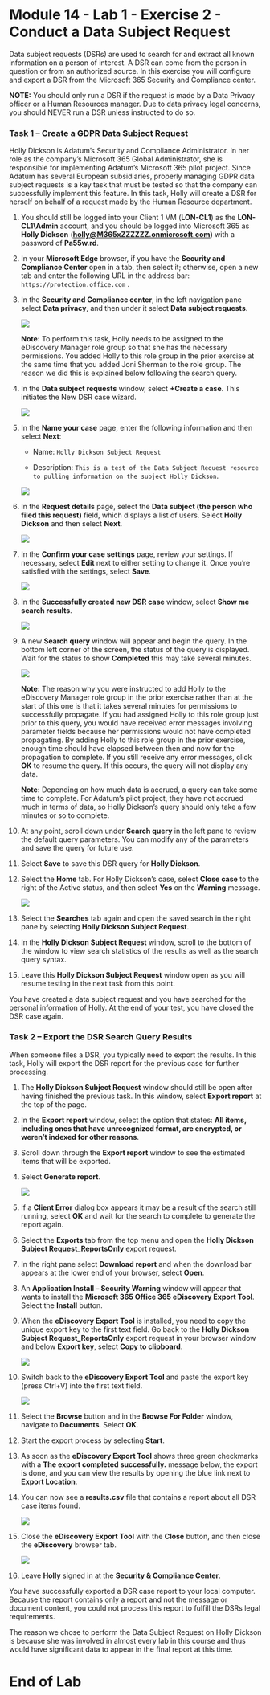 # Module 14 - Lab 1 - Exercise 2 - Conduct a Data Subject Request 

Data subject requests (DSRs) are used to search for and extract all known information on a person of interest. A DSR can come from the person in question or from an authorized source. In this exercise you will configure and export a DSR from the Microsoft 365 Security and Compliance center.

**NOTE:** You should only run a DSR if the request is made by a Data Privacy officer or a Human Resources manager. Due to data privacy legal concerns, you should NEVER run a DSR unless instructed to do so.

### Task 1 – Create a GDPR Data Subject Request

Holly Dickson is Adatum’s Security and Compliance Administrator. In her role as the company’s Microsoft 365 Global Administrator, she is responsible for implementing Adatum’s Microsoft 365 pilot project. Since Adatum has several European subsidiaries, properly managing GDPR data subject requests is a key task that must be tested so that the company can successfully implement this feature. In this task, Holly will create a DSR for herself on behalf of a request made by the Human Resource department.

1. You should still be logged into your Client 1 VM (**LON-CL1**) as the **LON-CL1\Admin** account, and you should be logged into Microsoft 365 as **Holly Dickson** (**holly@M365xZZZZZZ.onmicrosoft.com)** with a password of **Pa55w.rd**. 

1. In your **Microsoft Edge** browser, if you have the **Security and Compliance Center** open in a tab, then select it; otherwise, open a new tab and enter the following URL in the address bar: `https://protection.office.com` .

1. In the **Security and Compliance center**, in the left navigation pane select **Data privacy**, and then under it select **Data subject requests**. 

	![](../Media/M014.34.png) 

	**Note:** To perform this task, Holly needs to be assigned to the eDiscovery Manager role group so that she has the necessary permissions. You added Holly to this role group in the prior exercise at the same time that you added Joni Sherman to the role group. The reason we did this is explained below following the search query. 

1. In the **Data subject requests** window, select **+Create a case**. This initiates the New DSR case wizard.

	![](../Media/M014.36.png)

1. In the **Name your case** page, enter the following information and then select **Next**:

	- Name: `Holly Dickson Subject Request`

	- Description: `This is a test of the Data Subject Request resource to pulling information on the subject Holly Dickson`.
	
	![](../Media/M014.37.png)

1. In the **Request details** page, select the **Data subject (the person who filed this request)** field, which displays a list of users. Select **Holly Dickson** and then select **Next**.

	![](../Media/M014.38.png)

1. In the **Confirm your case settings** page, review your settings. If necessary, select **Edit** next to either setting to change it. Once you’re satisfied with the settings, select **Save**.

	![](../Media/M014.39.png)

1. In the **Successfully created new DSR case** window, select **Show me search results**.

	![](../Media/M014.40.png)

1. A new **Search query** window will appear and begin the query. In the bottom left corner of the screen, the status of the query is displayed. Wait for the status to show **Completed** this may take several minutes.

	![](../Media/M014.41.png)

	**Note:** The reason why you were instructed to add Holly to the eDiscovery Manager role group in the prior exercise rather than at the start of this one is that it takes several minutes for permissions to successfully propagate. If you had assigned Holly to this role group just prior to this query, you would have received error messages involving parameter fields because her permissions would not have completed propagating. By adding Holly to this role group in the prior exercise, enough time should have elapsed between then and now for the propagation to complete. If you still receive any error messages, click **OK** to resume the query. If this occurs, the query will not display any data.   
	
	**Note:** Depending on how much data is accrued, a query can take some time to complete. For Adatum’s pilot project, they have not accrued much in terms of data, so Holly Dickson’s query should only take a few minutes or so to complete.

1. At any point, scroll down under **Search query** in the left pane to review the default query parameters. You can modify any of the parameters and save the query for future use.

1. Select **Save** to save this DSR query for **Holly Dickson**.

1. Select the **Home** tab. For Holly Dickson’s case, select **Close case** to the right of the Active status, and then select **Yes** on the **Warning** message.

	![](../Media/M014.42.png) 

1. Select the **Searches** tab again and open the saved search in the right pane by selecting **Holly Dickson Subject Request**. 
 
1. In the **Holly Dickson Subject Request** window, scroll to the bottom of the window to view search statistics of the results as well as the search query syntax. 

1. Leave this **Holly Dickson Subject Request** window open as you will resume testing in the next task from this point.

You have created a data subject request and you have searched for the personal information of Holly. At the end of your test, you have closed the DSR case again. 


### Task 2 – Export the DSR Search Query Results

When someone files a DSR, you typically need to export the results. In this task, Holly will export the DSR report for the previous case for further processing.

1. The **Holly Dickson Subject Request** window should still be open after having finished the previous task. In this window, select  **Export report** at the top of the page.

1. In the **Export report** window, select the option that states: **All items, including ones that have unrecognized format, are encrypted, or weren’t indexed for other reasons**.

1. Scroll down through the **Export report** window to see the estimated items that will be exported. 

1. Select **Generate report**.

	![](../Media/M014.44.png) 

1. If a **Client Error** dialog box appears it may be a result of the search still running, select **OK** and wait for the search to complete to generate the report again. 

1. Select the **Exports** tab from the top menu and open the **Holly Dickson Subject Request_ReportsOnly** export request.

1. In the right pane select **Download report** and when the download bar appears at the lower end of your browser, select **Open**.

1. An **Application Install – Security Warning** window will appear that wants to install the **Microsoft 365 Office 365 eDiscovery Export Tool**. Select the **Install** button.

1. When the **eDiscovery Export Tool** is installed, you need to copy the unique export key to the first text field. Go back to the **Holly Dickson Subject Request_ReportsOnly** export request in your browser window and below **Export key**, select **Copy to clipboard**.

	![](../Media/M014.47.png) 


1. Switch back to the **eDiscovery Export Tool** and paste the export key (press Ctrl+V) into the first text field.

	![](../Media/M014.48.png) 

1. Select the **Browse** button and in the **Browse For Folder** window, navigate to **Documents**. Select **OK**.

1. Start the export process by selecting **Start**.

1. As soon as the **eDiscovery Export Tool** shows three green checkmarks with a **The export completed successfully.** message below, the export is done, and you can view the results by opening the blue link next to **Export Location**.

1. You can now see a **results.csv** file that contains a report about all DSR case items found.

	![](../Media/M014.50.png) 

1. Close the **eDiscovery Export Tool** with the **Close** button, and then close the **eDiscovery** browser tab.

	![](../Media/M014.49.png) 

1. Leave **Holly** signed in at the **Security &amp; Compliance Center**.

You have successfully exported a DSR case report to your local computer. Because the report contains only a report and not the message or document content, you could not process this report to fulfill the DSRs legal requirements.

The reason we chose to perform the Data Subject Request on Holly Dickson is  because she was involved in almost every lab in this course and thus would have significant data to appear in the final report at this time.


# End of Lab  
